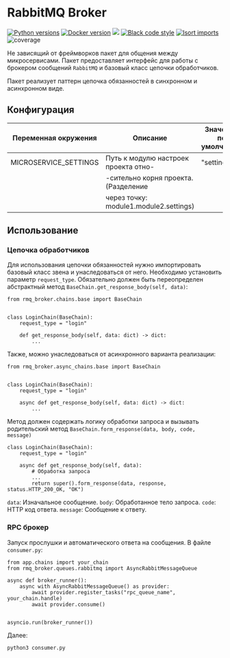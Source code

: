 # RabbitMQ Broker
[![Python versions](https://img.shields.io/badge/python-%3E=3.9-blue)](https://www.python.org/)
[![Docker version](https://img.shields.io/badge/Docker-23.0.1-blue)](https://www.docker.com//)
[![](https://img.shields.io/badge/-FastAPI-green)](https://fastapi.tiangolo.com/)
[![Black code style](https://img.shields.io/badge/code%20style-black-000000.svg)](https://github.com/ambv/black)
[![Isort imports](https://img.shields.io/badge/imports-isort-31674b1?style=flat&labelColor=ef8336)](https://pycqa.github.io/isort/)
![coverage](http://192.168.32.52/gazprom-asez/webportal-logic/badges/develop/coverage.svg) 

Не зависящий от фреймворков пакет для общения между микросервисами. Пакет предоставляет интерфейс для работы с брокером сообщений `RabbitMQ` и базовый класс цепочки обработчиков.

Пакет реализует паттерн цепочка обязанностей в синхронном и асинхронном виде.

## Конфигурация

| Переменная окружения  | Описание                              |     Значение по умолчанию     |
|-----------------------|---------------------------------------|-------------------------------|
| MICROSERVICE_SETTINGS | Путь к модулю настроек проекта отно-  |         "settings"            |
|                       | -сительно корня проекта. (Разделение  |                               |
|                       | через точку: module1.module2.settings)|                               |


## Использование

### Цепочка обработчиков

Для использования цепочки обязанностей нужно импортировать базовый класс звена и унаследоваться от него. Необходимо установить параметр `request_type`. Обязательно должен быть переопределен абстрактный метод `BaseChain.get_response_body(self, data)`:

```
from rmq_broker.chains.base import BaseChain


class LoginChain(BaseChain):
    request_type = "login"

    def get_response_body(self, data: dict) -> dict:
        ...
```

Также, можно унаследоваться от асинхронного варианта реализации:
```
from rmq_broker.async_chains.base import BaseChain
    
    
class LoginChain(BaseChain):
    request_type = "login"
    
    async def get_response_body(self, data: dict) -> dict:
        ...
```

Метод должен содержать логику обработки запроса и вызывать родительский метод 
`BaseChain.form_response(data, body, code, message)`
```
class LoginChain(BaseChain):
    request_type = "login"

    async def get_response_body(self, data):
        # Обработка запроса
        ...
        return super().form_response(data, response, status.HTTP_200_OK, "OK")
```

`data`: Изначальное сообщение.
`body`: Обработанное тело запроса.
`code`: HTTP код ответа.
`message`: Сообщение к ответу.

### RPC брокер

Запуск прослушки и автоматического ответа на сообщения.
В файле `consumer.py`:
```
from app.chains import your_chain
from rmq_broker.queues.rabbitmq import AsyncRabbitMessageQueue

async def broker_runner():
    async with AsyncRabbitMessageQueue() as provider:
        await provider.register_tasks("rpc_queue_name", your_chain.handle)
        await provider.consume()


asyncio.run(broker_runner())
```

Далее:
```
python3 consumer.py
```
